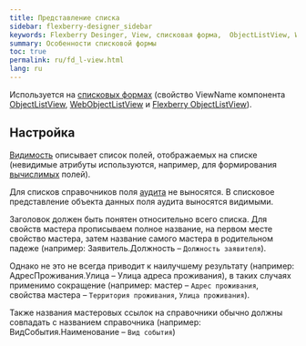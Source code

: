 ```yaml
---
title: Представление списка
sidebar: flexberry-designer_sidebar
keywords: Flexberry Desinger, View, списковая форма,  ObjectListView, WebObjectListView, список, представление
summary: Особенности списковой формы
toc: true
permalink: ru/fd_l-view.html
lang: ru
---
```


Используется на [списковых формах](fd_listform.html) (свойство ViewName компонента [ObjectListView](fw_objectlistview.html), [WebObjectListView](fa_web-object-list-view.html) и [Flexberry ObjectListView](fe_object-list-view.html)).

## Настройка

[Видимость](fd_hidden-properties-view.html) описывает список полей, отображаемых на списке (невидимые атрибуты используются, например, для формирования [вычислимых](fo_not-stored-attributes.html) полей).

Для списков справочников поля [аудита](efs_audit.html) не выносятся. В списковое представление объекта данных поля аудита выносятся видимыми.

Заголовок должен быть понятен относительно всего списка. Для свойств мастера прописываем полное название, на первом месте свойство мастера, затем название самого мастера в родительном падеже (например: Заявитель.Должность – `Должность заявителя`).

Однако не это не всегда приводит к наилучшему результату (например: АдресПроживания.Улица – Улица адреса проживания), в таких случаях применимо сокращение (например: мастер – `Адрес проживания`, свойства мастера – `Территория проживания`, `Улица проживания`).

Также названия мастеровых ссылок на справочники обычно должны совпадать с названием справочника (например: ВидСобытия.Наименование – `Вид события`)
